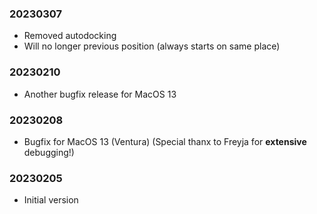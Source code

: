 ### 20230307

  * Removed autodocking
  * Will no longer previous position (always starts on same place)

### 20230210

  * Another bugfix release for MacOS 13

### 20230208

  * Bugfix for MacOS 13 (Ventura) (Special thanx to Freyja for **extensive** debugging!)

### 20230205

  * Initial version
